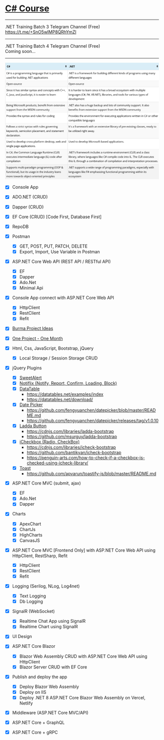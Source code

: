 # [C# Course](https://github.com/sannlynnhtun-coding/csharp-course/wiki)
-----------------

.NET Training Batch 3 Telegram Channel (Free)
<br />
https://t.me/+SnO5wIMP8QRhYmZl

-----------------

.NET Training Batch 4 Telegram Channel (Free)
<br />
Coming soon...

-----------------

![C# vs .NET](csharp-vs-dotnet.png)


- [x] Console App

- [x] ADO.NET (CRUD)
- [x] Dapper  (CRUD)
- [x] EF Core (CRUD) [Code First, Database First]
- [x] RepoDB

- [x] Postman
	- [x] GET, POST, PUT, PATCH, DELETE
	- [x] Export, Import, Use Variable in Postman
	
- [x] ASP.NET Core Web API (REST API / RESTful API)
    - [x] EF
    - [x] Dapper
    - [x] Ado.Net
    - [x] Minimal Api
    
- [x] Console App connect with ASP.NET Core Web API
    - [x] HttpClient
    - [x] RestClient
    - [x] Refit

- [x] [Burma Project Ideas](https://github.com/sannlynnhtun-coding/burma-project-ideas)
- [x] [One Project - One Month](https://github.com/sannlynnhtun-coding/one-project-one-month)

- [x] Html, Css, JavaScript, Bootstrap, jQuery
    - [x] Local Storage / Session Storage CRUD

- [x] jQuery Plugins
    - [x] [SweetAlert](https://sweetalert2.github.io/)
    - [x] [Notiflix (Notify, Report, Confirm, Loading, Block)](https://notiflix.github.io/)  
    - [x] [DataTable](https://datatables.net/) 
		- https://datatables.net/examples/index  
		- https://datatables.net/download/
    - [x] [Date Picker](https://fengyuanchen.github.io/datepicker/)  
		- https://github.com/fengyuanchen/datepicker/blob/master/README.md 
		- https://github.com/fengyuanchen/datepicker/releases/tag/v1.0.10
    - [x] [Ladda Button](https://msurguy.github.io/ladda-bootstrap/)
		- https://cdnjs.com/libraries/ladda-bootstrap  
		- https://github.com/msurguy/ladda-bootstrap
    - [x] [iCheckbox (Radio, CheckBox)](https://bantikyan.github.io/icheck-bootstrap/) 
		- https://cdnjs.com/libraries/icheck-bootstrap 
		- https://github.com/bantikyan/icheck-bootstrap 
		- https://penguin-arts.com/how-to-check-if-a-checkbox-is-checked-using-icheck-library/
    - [x] [Toast](https://apvarun.github.io/toastify-js)
		- https://github.com/apvarun/toastify-js/blob/master/README.md

- [x] ASP.NET Core MVC (submit, ajax)
    - [x] EF 
    - [x] Ado.Net
    - [x] Dapper
    
- [x] Charts
  - [x] ApexChart
  - [x] ChartJs
  - [x] HighCharts
  - [x] CanvasJS 

- [x] ASP.NET Core MVC [Frontend Only] with ASP.NET Core Web API using HttpClient, RestSharp, Refit
    - [x] HttpClient
    - [x] RestClient
    - [x] Refit

- [x] Logging (Serilog, NLog, Log4net)
    - [x] Text Logging
    - [x] Db Logging

- [x] SignalR (WebSocket)
    - [x] Realtime Chat App using SignalR 
    - [x] Realtime Chart using SignalR

- [x] UI Design

- [x] ASP.NET Core Blazor
    - [x] Blazor Web Assembly CRUD with ASP.NET Core Web API using HttpClient
    - [x] Blazor Server CRUD with EF Core

- [x] Publish and deploy the app
    - [x] Deploy Blazor Web Assembly
    - [x] Deploy on IIS
    - [x] Deploy .NET 8 ASP.NET Core Blazor Web Assembly on Vercel, Netlify

- [x] Middleware (ASP.NET Core MVC/API)

- [x] ASP.NET Core + GraphQL
- [x] ASP.NET Core + gRPC

  

